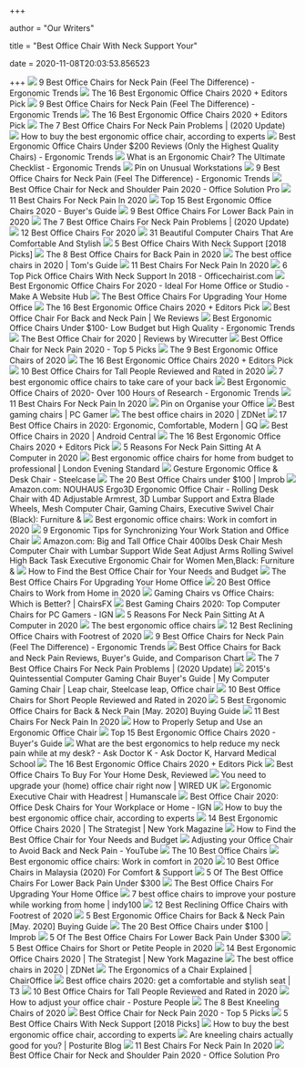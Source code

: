 +++
        
author = "Our Writers"
        
title = "Best Office Chair With Neck Support Your"
        
date = 2020-11-08T20:03:53.856523
        
+++
[ ![](http://ergonomictrends.com/wp-content/uploads/2020/02/best-office-chairs-for-neck-pain.jpg)](http://ergonomictrends.com/wp-content/uploads/2020/02/best-office-chairs-for-neck-pain.jpg) 9 Best Office Chairs for Neck Pain (Feel The Difference) - Ergonomic Trends
[ ![](https://i.ytimg.com/vi/7YVTS6Yj4Co/maxresdefault.jpg)](https://i.ytimg.com/vi/7YVTS6Yj4Co/maxresdefault.jpg) The 16 Best Ergonomic Office Chairs 2020 + Editors Pick
[ ![](http://ergonomictrends.com/wp-content/uploads/2018/01/Duramont-Ergonomic-Office-Chair-review.jpg)](http://ergonomictrends.com/wp-content/uploads/2018/01/Duramont-Ergonomic-Office-Chair-review.jpg) 9 Best Office Chairs for Neck Pain (Feel The Difference) - Ergonomic Trends
[ ![](https://i.ytimg.com/vi/7YVTS6Yj4Co/hqdefault.jpg)](https://i.ytimg.com/vi/7YVTS6Yj4Co/hqdefault.jpg) The 16 Best Ergonomic Office Chairs 2020 + Editors Pick
[ ![](https://www.geekyoffices.com/wp-content/uploads/2019/12/The-Position-Of-Your-Head-And-Neck.jpg)](https://www.geekyoffices.com/wp-content/uploads/2019/12/The-Position-Of-Your-Head-And-Neck.jpg) The 7 Best Office Chairs For Neck Pain Problems | (2020 Update)
[ ![](https://media2.s-nbcnews.com/i/newscms/2020_25/3390893/ergonomic-office-chairs-kr-2x1-tease-200618_38008296185ce90fd52b401caf79df24.jpg)](https://media2.s-nbcnews.com/i/newscms/2020_25/3390893/ergonomic-office-chairs-kr-2x1-tease-200618_38008296185ce90fd52b401caf79df24.jpg) How to buy the best ergonomic office chair, according to experts
[ ![](http://ergonomictrends.com/wp-content/uploads/2018/01/best-ergonomic-office-chairs-under-200.png)](http://ergonomictrends.com/wp-content/uploads/2018/01/best-ergonomic-office-chairs-under-200.png) Best Ergonomic Office Chairs Under $200 Reviews (Only the Highest Quality  Chairs) - Ergonomic Trends
[ ![](http://ergonomictrends.com/wp-content/uploads/2019/08/what-is-an-ergonomic-chair-1024x766.jpg)](http://ergonomictrends.com/wp-content/uploads/2019/08/what-is-an-ergonomic-chair-1024x766.jpg) What is an Ergonomic Chair? The Ultimate Checklist - Ergonomic Trends
[ ![](https://i.pinimg.com/564x/34/6d/57/346d57a13199cec19962659e8be5aa4e.jpg)](https://i.pinimg.com/564x/34/6d/57/346d57a13199cec19962659e8be5aa4e.jpg) Pin on Unusual Workstations
[ ![](http://ergonomictrends.com/wp-content/uploads/2019/04/clatina-high-back-office-chair-review.jpg)](http://ergonomictrends.com/wp-content/uploads/2019/04/clatina-high-back-office-chair-review.jpg) 9 Best Office Chairs for Neck Pain (Feel The Difference) - Ergonomic Trends
[ ![](https://officesolutionpro.com/wp-content/uploads/2020/03/Best-Office-Chair-for-Neck-and-Shoulder-Pain-02-officesolutionpro.com_.jpg?ezimgfmt=rs:340x348/rscb21/ng:webp/ngcb21)](https://officesolutionpro.com/wp-content/uploads/2020/03/Best-Office-Chair-for-Neck-and-Shoulder-Pain-02-officesolutionpro.com_.jpg?ezimgfmt=rs:340x348/rscb21/ng:webp/ngcb21) Best Office Chair for Neck and Shoulder Pain 2020 - Office Solution Pro
[ ![](https://cdn2.momjunction.com/wp-content/uploads/2020/06/Flash-Furniture-High-Back-Office-Chair-With-Adjustable.jpg)](https://cdn2.momjunction.com/wp-content/uploads/2020/06/Flash-Furniture-High-Back-Office-Chair-With-Adjustable.jpg) 11 Best Chairs For Neck Pain In 2020
[ ![](https://www.republiclab.com/wp-content/uploads/2017/08/best-ergonomic-office-chairs-thumbnail.jpg)](https://www.republiclab.com/wp-content/uploads/2017/08/best-ergonomic-office-chairs-thumbnail.jpg) Top 15 Best Ergonomic Office Chairs 2020 - Buyer's Guide
[ ![](https://www.btod.com/blog/wp-content/uploads/2018/10/best-chairs-lower-back-support-1-ergohuman.jpg)](https://www.btod.com/blog/wp-content/uploads/2018/10/best-chairs-lower-back-support-1-ergohuman.jpg) 9 Best Office Chairs For Lower Back Pain in 2020
[ ![](https://www.geekyoffices.com/wp-content/uploads/2019/12/Best-Office-Chair-for-Neck-Pain-Issues.png)](https://www.geekyoffices.com/wp-content/uploads/2019/12/Best-Office-Chair-for-Neck-Pain-Issues.png) The 7 Best Office Chairs For Neck Pain Problems | (2020 Update)
[ ![](https://www.btod.com/blog/wp-content/uploads/2019/10/best-office-chairs-2020-blog-header.jpg)](https://www.btod.com/blog/wp-content/uploads/2019/10/best-office-chairs-2020-blog-header.jpg) 12 Best Office Chairs For 2020
[ ![](http://cdn.home-designing.com/wp-content/uploads/2018/08/Black-And-White-Computer-Chair-With-Neck-Support-Ergonomic-Rolling-Office-Chair-600x600.jpg)](http://cdn.home-designing.com/wp-content/uploads/2018/08/Black-And-White-Computer-Chair-With-Neck-Support-Ergonomic-Rolling-Office-Chair-600x600.jpg) 31 Beautiful Computer Chairs That Are Comfortable And Stylish
[ ![](https://bestofficechair.org/wp-content/uploads/2018/02/best-office-chair-with-neck-support.jpg)](https://bestofficechair.org/wp-content/uploads/2018/02/best-office-chair-with-neck-support.jpg) 5 Best Office Chairs With Neck Support [2018 Picks]
[ ![](https://www.thebalancesmb.com/thmb/9U3S19mn6KmviCa9emPCfbqumE0=/640x640/smart/filters:no_upscale()/717tpSVhAvL._SL1001_-5b5f3e8a46e0fb0050e83f91.jpg)](https://www.thebalancesmb.com/thmb/9U3S19mn6KmviCa9emPCfbqumE0=/640x640/smart/filters:no_upscale()/717tpSVhAvL._SL1001_-5b5f3e8a46e0fb0050e83f91.jpg) The 8 Best Office Chairs for Back Pain in 2020
[ ![](https://cdn.mos.cms.futurecdn.net/chg3AGHkpwVFcZeK26TKuA-1200-80.jpg)](https://cdn.mos.cms.futurecdn.net/chg3AGHkpwVFcZeK26TKuA-1200-80.jpg) The best office chairs in 2020 | Tom's Guide
[ ![](https://cdn2.momjunction.com/wp-content/uploads/2020/06/Best-Chairs-For-Neck-Pain1.jpg)](https://cdn2.momjunction.com/wp-content/uploads/2020/06/Best-Chairs-For-Neck-Pain1.jpg) 11 Best Chairs For Neck Pain In 2020
[ ![](https://officechairist.com/wp-content/uploads/2018/06/2-Coavas-Ergonomic-Mesh-Office-Chair-With-High-Back.jpg)](https://officechairist.com/wp-content/uploads/2018/06/2-Coavas-Ergonomic-Mesh-Office-Chair-With-High-Back.jpg) 6 Top Pick Office Chairs With Neck Support In 2018 - Officechairist.com
[ ![](https://makeawebsitehub.com/wp-content/uploads/2017/03/416lXL6MLML.jpg)](https://makeawebsitehub.com/wp-content/uploads/2017/03/416lXL6MLML.jpg) Best Ergonomic Office Chairs For 2020 - Ideal For Home Office or Studio -  Make A Website Hub
[ ![](https://specials-images.forbesimg.com/imageserve/5eea485bdb3b680006a1e736/960x0.jpg?cropX1=0&cropX2=800&cropY1=233&cropY2=766)](https://specials-images.forbesimg.com/imageserve/5eea485bdb3b680006a1e736/960x0.jpg?cropX1=0&cropX2=800&cropY1=233&cropY2=766) The Best Office Chairs For Upgrading Your Home Office
[ ![](https://www.omnicoreagency.com/wp-content/uploads/2020/01/GM-Seating-Ergolux-Genuine-Leather-Executive-Hi-Swivel-Chair-List.jpg)](https://www.omnicoreagency.com/wp-content/uploads/2020/01/GM-Seating-Ergolux-Genuine-Leather-Executive-Hi-Swivel-Chair-List.jpg) The 16 Best Ergonomic Office Chairs 2020 + Editors Pick
[ ![](https://wereviews.com/wp-content/uploads/2019/09/office-chair-featured-1.jpg)](https://wereviews.com/wp-content/uploads/2019/09/office-chair-featured-1.jpg)  Best Office Chair For Back and Neck Pain | We Reviews
[ ![](http://ergonomictrends.com/wp-content/uploads/2018/04/best-ergonomic-office-chairs-under-100-reviews.jpg)](http://ergonomictrends.com/wp-content/uploads/2018/04/best-ergonomic-office-chairs-under-100-reviews.jpg) Best Ergonomic Office Chairs Under $100- Low Budget but High Quality -  Ergonomic Trends
[ ![](https://cdn.thewirecutter.com/wp-content/media/2020/09/officechairs-2048px-9607.jpg?auto=webp&crop=1.91:1&width=1200)](https://cdn.thewirecutter.com/wp-content/media/2020/09/officechairs-2048px-9607.jpg?auto=webp&crop=1.91:1&width=1200) The Best Office Chair for 2020 | Reviews by Wirecutter
[ ![](https://chairinstitute.com/wp-content/uploads/2019/07/Best-Office-Chair-for-Neck-Pain-Steelcase-Leap-w_Headrest-Right-Main-Chair-Institute.jpg)](https://chairinstitute.com/wp-content/uploads/2019/07/Best-Office-Chair-for-Neck-Pain-Steelcase-Leap-w_Headrest-Right-Main-Chair-Institute.jpg) Best Office Chair for Neck Pain 2020 - Top 5 Picks
[ ![](https://www.thespruce.com/thmb/Jaw0WWmqQpaRFI_-NRAlG5n38jE=/900x0/filters:no_upscale():max_bytes(150000):strip_icc()/ScreenShot2019-06-11at11.37.40AM-e3c3909c6da94f0d90e0ec7ed8c58ed1.png)](https://www.thespruce.com/thmb/Jaw0WWmqQpaRFI_-NRAlG5n38jE=/900x0/filters:no_upscale():max_bytes(150000):strip_icc()/ScreenShot2019-06-11at11.37.40AM-e3c3909c6da94f0d90e0ec7ed8c58ed1.png) The 9 Best Ergonomic Office Chairs of 2020
[ ![](https://www.omnicoreagency.com/wp-content/uploads/2020/01/Balt-Butterfly-Executive-Chair-List.jpg)](https://www.omnicoreagency.com/wp-content/uploads/2020/01/Balt-Butterfly-Executive-Chair-List.jpg) The 16 Best Ergonomic Office Chairs 2020 + Editors Pick
[ ![](https://www.theworkbuzz.com/wp-content/uploads/2020/02/best-office-chairs-for-tall-people.jpg)](https://www.theworkbuzz.com/wp-content/uploads/2020/02/best-office-chairs-for-tall-people.jpg) 10 Best Office Chairs for Tall People Reviewed and Rated in 2020
[ ![](https://inews-prd-a-images.s3.eu-west-2.amazonaws.com/content/uploads/2019/01/best-ergonomic-office-chairs.png)](https://inews-prd-a-images.s3.eu-west-2.amazonaws.com/content/uploads/2019/01/best-ergonomic-office-chairs.png) 7 best ergonomic office chairs to take care of your back
[ ![](http://ergonomictrends.com/wp-content/uploads/2019/01/X-Chair-X4-ergonomic-chair-review.jpg)](http://ergonomictrends.com/wp-content/uploads/2019/01/X-Chair-X4-ergonomic-chair-review.jpg) Best Ergonomic Office Chairs of 2020- Over 100 Hours of Research - Ergonomic  Trends
[ ![](https://cdn2.momjunction.com/wp-content/uploads/2020/06/Berlman-Ergonomic-High-Back-Mesh.jpg.webp)](https://cdn2.momjunction.com/wp-content/uploads/2020/06/Berlman-Ergonomic-High-Back-Mesh.jpg.webp) 11 Best Chairs For Neck Pain In 2020
[ ![](https://i.pinimg.com/originals/60/09/99/600999d8493572630e7c249a0f617d2b.jpg)](https://i.pinimg.com/originals/60/09/99/600999d8493572630e7c249a0f617d2b.jpg) Pin on Organise your Office
[ ![](https://cdn.mos.cms.futurecdn.net/eTsGaLnVkpozHC9CqhA6dK.jpg)](https://cdn.mos.cms.futurecdn.net/eTsGaLnVkpozHC9CqhA6dK.jpg) Best gaming chairs | PC Gamer
[ ![](https://zdnet4.cbsistatic.com/hub/i/2020/01/17/8231e246-714d-44bf-8b5e-bebdd66c1d83/office-chair-6.jpg)](https://zdnet4.cbsistatic.com/hub/i/2020/01/17/8231e246-714d-44bf-8b5e-bebdd66c1d83/office-chair-6.jpg) The best office chairs in 2020 | ZDNet
[ ![](https://media.gq.com/photos/5f12159f97f256cb0f19314c/master/pass/chairs-v4.jpg)](https://media.gq.com/photos/5f12159f97f256cb0f19314c/master/pass/chairs-v4.jpg) 17 Best Office Chairs in 2020: Ergonomic, Comfortable, Modern | GQ
[ ![](https://www.androidcentral.com/sites/androidcentral.com/files/styles/w1600h900crop/public/article_images/2019/12/ergochair-office-furniture-lifestyle-autonomous.jpg)](https://www.androidcentral.com/sites/androidcentral.com/files/styles/w1600h900crop/public/article_images/2019/12/ergochair-office-furniture-lifestyle-autonomous.jpg) Best Office Chairs in 2020 | Android Central
[ ![](https://www.omnicoreagency.com/wp-content/uploads/2020/01/Herman-Miller-Embody-Ergonomic-Office-Chair-List.jpg)](https://www.omnicoreagency.com/wp-content/uploads/2020/01/Herman-Miller-Embody-Ergonomic-Office-Chair-List.jpg) The 16 Best Ergonomic Office Chairs 2020 + Editors Pick
[ ![](https://i.ytimg.com/vi/RFnMjQ-SCaU/maxresdefault.jpg)](https://i.ytimg.com/vi/RFnMjQ-SCaU/maxresdefault.jpg) 5 Reasons For Neck Pain Sitting At A Computer in 2020
[ ![](https://static.standard.co.uk/s3fs-public/thumbnails/image/2020/06/19/10/office-chairs.jpg)](https://static.standard.co.uk/s3fs-public/thumbnails/image/2020/06/19/10/office-chairs.jpg) Best ergonomic office chairs for home from budget to professional | London  Evening Standard
[ ![](https://steelcase-res.cloudinary.com/image/upload/c_fill,dpr_auto,q_70,h_656,w_1166/v1590006833/www.steelcase.com/2020/05/20/20-0140277.jpg)](https://steelcase-res.cloudinary.com/image/upload/c_fill,dpr_auto,q_70,h_656,w_1166/v1590006833/www.steelcase.com/2020/05/20/20-0140277.jpg) Gesture Ergonomic Office & Desk Chair - Steelcase
[ ![](https://cdn.improb.com/wp-content/uploads/2019/07/Homall-High-Back-Gaming-Office-Chair.jpg)](https://cdn.improb.com/wp-content/uploads/2019/07/Homall-High-Back-Gaming-Office-Chair.jpg) The 20 Best Office Chairs under $100 | Improb
[ ![](https://images-na.ssl-images-amazon.com/images/I/81EsueZ3fTL._AC_SL1500_.jpg)](https://images-na.ssl-images-amazon.com/images/I/81EsueZ3fTL._AC_SL1500_.jpg) Amazon.com: NOUHAUS Ergo3D Ergonomic Office Chair - Rolling Desk Chair with  4D Adjustable Armrest, 3D Lumbar Support and Extra Blade Wheels, Mesh Computer  Chair, Gaming Chairs, Executive Swivel Chair (Black): Furniture &
[ ![](https://blueprint-api-production.s3.amazonaws.com/uploads/card/image/1466946/56ce53f3-6de1-4010-ae92-0ed8266eb6db.jpg)](https://blueprint-api-production.s3.amazonaws.com/uploads/card/image/1466946/56ce53f3-6de1-4010-ae92-0ed8266eb6db.jpg) Best ergonomic office chairs: Work in comfort in 2020
[ ![](https://embed.widencdn.net/img/veritas/ax8cyirj35/1200x630px/AdobeStock-119533931.jpeg?u=at8tiu&use=d502n&k=c)](https://embed.widencdn.net/img/veritas/ax8cyirj35/1200x630px/AdobeStock-119533931.jpeg?u=at8tiu&use=d502n&k=c) 9 Ergonomic Tips for Synchronizing Your Work Station and Office Chair
[ ![](https://images-na.ssl-images-amazon.com/images/I/6116gQcN5xL._AC_SL1010_.jpg)](https://images-na.ssl-images-amazon.com/images/I/6116gQcN5xL._AC_SL1010_.jpg) Amazon.com: Big and Tall Office Chair 400lbs Desk Chair Mesh Computer Chair  with Lumbar Support Wide Seat Adjust Arms Rolling Swivel High Back Task  Executive Ergonomic Chair for Women Men,Black: Furniture &
[ ![](https://media.officedepot.com/image/upload/f_auto,q_auto/coremedia/resource/blob/300994/532be220c94e6a669d406d700406a9b1/304556-data.jpg)](https://media.officedepot.com/image/upload/f_auto,q_auto/coremedia/resource/blob/300994/532be220c94e6a669d406d700406a9b1/304556-data.jpg) How to Find the Best Office Chair for Your Needs and Budget
[ ![](https://specials-images.forbesimg.com/imageserve/5f203f62953761c471e7740d/960x0.jpg?fit=scale)](https://specials-images.forbesimg.com/imageserve/5f203f62953761c471e7740d/960x0.jpg?fit=scale) The Best Office Chairs For Upgrading Your Home Office
[ ![](https://cdn.homecrux.com/wp-content/uploads/2020/06/Best-office-chairs-2020-for-work-from-home.jpg)](https://cdn.homecrux.com/wp-content/uploads/2020/06/Best-office-chairs-2020-for-work-from-home.jpg) 20 Best Office Chairs to Work from Home in 2020
[ ![](https://chairsfx.com/wp-content/uploads/2020/03/gaming-chair-features.jpg)](https://chairsfx.com/wp-content/uploads/2020/03/gaming-chair-features.jpg) Gaming Chairs vs Office Chairs: Which is Better? | ChairsFX
[ ![](https://oyster.ignimgs.com/wordpress/stg.ign.com/2019/06/Titan-2.jpg)](https://oyster.ignimgs.com/wordpress/stg.ign.com/2019/06/Titan-2.jpg) Best Gaming Chairs 2020: Top Computer Chairs for PC Gamers - IGN
[ ![](https://www.btod.com/blog/wp-content/uploads/2018/10/monitor-arm-problems-adjustment-1.jpg)](https://www.btod.com/blog/wp-content/uploads/2018/10/monitor-arm-problems-adjustment-1.jpg) 5 Reasons For Neck Pain Sitting At A Computer in 2020
[ ![](https://www.telegraph.co.uk/content/dam/education-and-careers/2020/01/17/Herman-Miller-Aeron-Office-Chair_trans_NvBQzQNjv4Bqd42X-0XUgKDu9ZkvrTLS36AdSdZApvBeyEuhoggHyCU.jpg)](https://www.telegraph.co.uk/content/dam/education-and-careers/2020/01/17/Herman-Miller-Aeron-Office-Chair_trans_NvBQzQNjv4Bqd42X-0XUgKDu9ZkvrTLS36AdSdZApvBeyEuhoggHyCU.jpg) The best ergonomic office chairs
[ ![](https://aguidepro.com/wp-content/uploads/2019/08/Hbada-Ergonomic-Office-Recliner-Chair-640x640.jpg)](https://aguidepro.com/wp-content/uploads/2019/08/Hbada-Ergonomic-Office-Recliner-Chair-640x640.jpg) 12 Best Reclining Office Chairs with Footrest of 2020
[ ![](http://ergonomictrends.com/wp-content/uploads/2020/02/Nouhaus-Ergo3D-office-chair-review.jpg)](http://ergonomictrends.com/wp-content/uploads/2020/02/Nouhaus-Ergo3D-office-chair-review.jpg) 9 Best Office Chairs for Neck Pain (Feel The Difference) - Ergonomic Trends
[ ![](https://www.painawaydevices.com/wp-content/uploads/2018/10/AmazonBasics-High-Back-Executive-Chair.jpg)](https://www.painawaydevices.com/wp-content/uploads/2018/10/AmazonBasics-High-Back-Executive-Chair.jpg) Best Office Chairs for Back and Neck Pain Reviews, Buyer's Guide, and  Comparison Chart
[ ![](https://www.geekyoffices.com/wp-content/uploads/2019/12/Steelcase-Leap-Desk-Chair-with-Headrest.jpg)](https://www.geekyoffices.com/wp-content/uploads/2019/12/Steelcase-Leap-Desk-Chair-with-Headrest.jpg) The 7 Best Office Chairs For Neck Pain Problems | (2020 Update)
[ ![](https://i.pinimg.com/originals/ba/fa/a3/bafaa3f9735c959ddba683209c239780.jpg)](https://i.pinimg.com/originals/ba/fa/a3/bafaa3f9735c959ddba683209c239780.jpg) 2015's Quintessential Computer Gaming Chair Buyer's Guide | My Computer  Gaming Chair | Leap chair, Steelcase leap, Office chair
[ ![](https://www.theworkbuzz.com/wp-content/uploads/2020/02/best-office-chair-for-short-person.jpg)](https://www.theworkbuzz.com/wp-content/uploads/2020/02/best-office-chair-for-short-person.jpg) 10 Best Office Chairs for Short People Reviewed and Rated in 2020
[ ![](https://www.bestforbackpain.com/wp-content/uploads/2018/08/Ergonomic-Office-Chairs.jpg)](https://www.bestforbackpain.com/wp-content/uploads/2018/08/Ergonomic-Office-Chairs.jpg) 5 Best Ergonomic Office Chairs for Back & Neck Pain [May. 2020] Buying Guide
[ ![](https://cdn2.momjunction.com/wp-content/uploads/2020/06/Best-Chairs-For-Neck-Pain.jpg)](https://cdn2.momjunction.com/wp-content/uploads/2020/06/Best-Chairs-For-Neck-Pain.jpg) 11 Best Chairs For Neck Pain In 2020
[ ![](https://www.btod.com/blog/wp-content/uploads/2019/12/how-to-properly-sit-in-your-ergonomic-office-chair-blog-header.jpg)](https://www.btod.com/blog/wp-content/uploads/2019/12/how-to-properly-sit-in-your-ergonomic-office-chair-blog-header.jpg) How to Properly Setup and Use an Ergonomic Office Chair
[ ![](https://www.republiclab.com/wp-content/uploads/2017/08/Serta-Back-Mid-Back-Office-Chair.jpg)](https://www.republiclab.com/wp-content/uploads/2017/08/Serta-Back-Mid-Back-Office-Chair.jpg) Top 15 Best Ergonomic Office Chairs 2020 - Buyer's Guide
[ ![](https://adkblog.s3.amazonaws.com/content/uploads/2014/02/Neck-pain-workspace.jpg)](https://adkblog.s3.amazonaws.com/content/uploads/2014/02/Neck-pain-workspace.jpg) What are the best ergonomics to help reduce my neck pain while at my desk?  - Ask Doctor K - Ask Doctor K, Harvard Medical School
[ ![](https://www.omnicoreagency.com/wp-content/uploads/2020/05/Autonomous-Ergo-Chair-2-List-2.jpg)](https://www.omnicoreagency.com/wp-content/uploads/2020/05/Autonomous-Ergo-Chair-2-List-2.jpg) The 16 Best Ergonomic Office Chairs 2020 + Editors Pick
[ ![](https://www.refinery29.com/images/10122521.jpeg?format=webp&width=720&height=864&quality=85&crop=5%3A6)](https://www.refinery29.com/images/10122521.jpeg?format=webp&width=720&height=864&quality=85&crop=5%3A6) Best Office Chairs To Buy For Your Home Desk, Reviewed
[ ![](https://wi-images.condecdn.net/image/W9BWoBayWPQ/crop/405/f/3.jpg)](https://wi-images.condecdn.net/image/W9BWoBayWPQ/crop/405/f/3.jpg) You need to upgrade your (home) office chair right now | WIRED UK
[ ![](https://www.humanscale.com/userFiles/images/seating/freedomheadrest/17_humanscale_freedom_headrest_chair_prod2.jpg)](https://www.humanscale.com/userFiles/images/seating/freedomheadrest/17_humanscale_freedom_headrest_chair_prod2.jpg) Ergonomic Executive Chair with Headrest | Humanscale
[ ![](https://assets1.ignimgs.com/2020/04/03/office-chair-1585954261879.jpg?width=1280)](https://assets1.ignimgs.com/2020/04/03/office-chair-1585954261879.jpg?width=1280) Best Office Chair 2020: Office Desk Chairs for Your Workplace or Home - IGN
[ ![](https://media3.s-nbcnews.com/j/newscms/2020_38/3412297/31babiqwkdl-5f6130d3e9387_3c25c017f9013d72617c2de1ac5c7896.fit-720w.jpg)](https://media3.s-nbcnews.com/j/newscms/2020_38/3412297/31babiqwkdl-5f6130d3e9387_3c25c017f9013d72617c2de1ac5c7896.fit-720w.jpg) How to buy the best ergonomic office chair, according to experts
[ ![](https://pyxis.nymag.com/v1/imgs/982/e2d/0bb26c24eae142524d30c7d0ffbc4ad814-2----.2x.rsquare.w600.jpg)](https://pyxis.nymag.com/v1/imgs/982/e2d/0bb26c24eae142524d30c7d0ffbc4ad814-2----.2x.rsquare.w600.jpg) 14 Best Ergonomic Office Chairs 2020 | The Strategist | New York Magazine
[ ![](https://media.officedepot.com/image/upload/f_auto,q_auto/coremedia/resource/blob/300992/44a03a6dcbc870500c98036136395a9e/572467-data.jpg)](https://media.officedepot.com/image/upload/f_auto,q_auto/coremedia/resource/blob/300992/44a03a6dcbc870500c98036136395a9e/572467-data.jpg) How to Find the Best Office Chair for Your Needs and Budget
[ ![](https://i.ytimg.com/vi/dr670AYTRUU/maxresdefault.jpg)](https://i.ytimg.com/vi/dr670AYTRUU/maxresdefault.jpg) Adjusting your Office Chair to Avoid Back and Neck Pain - YouTube
[ ![](http://static1.squarespace.com/static/556b5950e4b07e55e369809c/55a54310e4b037b6dd056380/5a937ec4f9619a83af678c43/1596149671642/best+office+chair.jpg?format=1500w)](http://static1.squarespace.com/static/556b5950e4b07e55e369809c/55a54310e4b037b6dd056380/5a937ec4f9619a83af678c43/1596149671642/best+office+chair.jpg?format=1500w) The 10 Best Office Chairs
[ ![](https://blueprint-api-production.s3.amazonaws.com/uploads/card/image/1466920/2e5793ab-a909-445b-a5d4-55cfb75aa651.jpg)](https://blueprint-api-production.s3.amazonaws.com/uploads/card/image/1466920/2e5793ab-a909-445b-a5d4-55cfb75aa651.jpg) Best ergonomic office chairs: Work in comfort in 2020
[ ![](https://findgoodbuy.com/wp-content/uploads/2020/01/Best-Office-Chair-Malaysia.jpg)](https://findgoodbuy.com/wp-content/uploads/2020/01/Best-Office-Chair-Malaysia.jpg) 10 Best Office Chairs in Malaysia (2020) For Comfort & Support
[ ![](https://cdn.paindoctor.com/wp-content/uploads/2018/01/topsky-office-chair.jpg)](https://cdn.paindoctor.com/wp-content/uploads/2018/01/topsky-office-chair.jpg) 5 Of The Best Office Chairs For Lower Back Pain Under $300
[ ![](https://specials-images.forbesimg.com/imageserve/5eea4a651b50250006e83c78/960x0.jpg?fit=scale)](https://specials-images.forbesimg.com/imageserve/5eea4a651b50250006e83c78/960x0.jpg?fit=scale) The Best Office Chairs For Upgrading Your Home Office
[ ![](https://static.independent.co.uk/s3fs-public/thumbnails/image/2020/05/01/15/istock-641646958.jpg)](https://static.independent.co.uk/s3fs-public/thumbnails/image/2020/05/01/15/istock-641646958.jpg) 7 best office chairs to improve your posture while working from home |  indy100
[ ![](https://aguidepro.com/wp-content/uploads/2019/05/Hbada-Reclining-Office-Desk-Chair-640x640.jpg)](https://aguidepro.com/wp-content/uploads/2019/05/Hbada-Reclining-Office-Desk-Chair-640x640.jpg) 12 Best Reclining Office Chairs with Footrest of 2020
[ ![](https://www.bestforbackpain.com/wp-content/uploads/2018/08/Best-Ergonomic-Office-Chairs-for-Back-and-Neck-Pain.jpg)](https://www.bestforbackpain.com/wp-content/uploads/2018/08/Best-Ergonomic-Office-Chairs-for-Back-and-Neck-Pain.jpg) 5 Best Ergonomic Office Chairs for Back & Neck Pain [May. 2020] Buying Guide
[ ![](https://cdn.improb.com/wp-content/uploads/2019/07/best-office-chairs-under-100.jpg)](https://cdn.improb.com/wp-content/uploads/2019/07/best-office-chairs-under-100.jpg) The 20 Best Office Chairs under $100 | Improb
[ ![](https://cdn.paindoctor.com/wp-content/uploads/2018/01/poly-bark-ergonomic-office-chair.jpg)](https://cdn.paindoctor.com/wp-content/uploads/2018/01/poly-bark-ergonomic-office-chair.jpg) 5 Of The Best Office Chairs For Lower Back Pain Under $300
[ ![](https://www.btod.com/blog/wp-content/uploads/2020/01/best-office-chairs-small-petite-blog-header.jpg)](https://www.btod.com/blog/wp-content/uploads/2020/01/best-office-chairs-small-petite-blog-header.jpg) 5 Best Office Chairs for Short or Petite People in 2020
[ ![](https://pyxis.nymag.com/v1/imgs/054/c7a/3092f4e8e400626f7f30abd1a699e2ebec-08-office-chairs.rsquare.w700.jpg)](https://pyxis.nymag.com/v1/imgs/054/c7a/3092f4e8e400626f7f30abd1a699e2ebec-08-office-chairs.rsquare.w700.jpg) 14 Best Ergonomic Office Chairs 2020 | The Strategist | New York Magazine
[ ![](https://zdnet2.cbsistatic.com/hub/i/2020/01/17/5a3e28b6-25e0-42f9-841a-c92fd9e577c3/office-chair-5.jpg)](https://zdnet2.cbsistatic.com/hub/i/2020/01/17/5a3e28b6-25e0-42f9-841a-c92fd9e577c3/office-chair-5.jpg) The best office chairs in 2020 | ZDNet
[ ![](https://www.chairoffice.co.uk/media/4871/sitting-properly-diagram.jpg)](https://www.chairoffice.co.uk/media/4871/sitting-properly-diagram.jpg) The Ergonomics of a Chair Explained | ChairOffice
[ ![](https://cdn.mos.cms.futurecdn.net/9rXCdrBHCFMd2aXzFFi6XV-1200-80.jpg)](https://cdn.mos.cms.futurecdn.net/9rXCdrBHCFMd2aXzFFi6XV-1200-80.jpg) Best office chairs 2020: get a comfortable and stylish seat | T3
[ ![](https://www.theworkbuzz.com/wp-content/uploads/2020/02/berlman-ergonomic-high-back-mesh-office-chairs.jpg)](https://www.theworkbuzz.com/wp-content/uploads/2020/02/berlman-ergonomic-high-back-mesh-office-chairs.jpg) 10 Best Office Chairs for Tall People Reviewed and Rated in 2020
[ ![](https://www.posturepeople.co.uk/wp-content/uploads/2015/10/How-to-set-up-your-office-chair-correctly.jpg)](https://www.posturepeople.co.uk/wp-content/uploads/2015/10/How-to-set-up-your-office-chair-correctly.jpg) How to adjust your office chair - Posture People
[ ![](https://www.thebalancesmb.com/thmb/Gogott9Cn5dsgAGFcnuYq47g-DU=/1050x591/smart/filters:no_upscale()/61S2q6Ls8ML._AC_SL1200_-c1224d5ac15048c8b9b89c060cd1ddba.jpg)](https://www.thebalancesmb.com/thmb/Gogott9Cn5dsgAGFcnuYq47g-DU=/1050x591/smart/filters:no_upscale()/61S2q6Ls8ML._AC_SL1200_-c1224d5ac15048c8b9b89c060cd1ddba.jpg) The 8 Best Kneeling Chairs of 2020
[ ![](https://chairinstitute.com/wp-content/uploads/2019/07/Best-Office-Chair-for-Neck-Pain-Steelcase-Leap-w_Headrest-Left-View-Chair-Institute.jpg)](https://chairinstitute.com/wp-content/uploads/2019/07/Best-Office-Chair-for-Neck-Pain-Steelcase-Leap-w_Headrest-Left-View-Chair-Institute.jpg) Best Office Chair for Neck Pain 2020 - Top 5 Picks
[ ![](https://bestofficechair.org/wp-content/uploads/2018/02/best-office-chair-for-neck-pain.jpg)](https://bestofficechair.org/wp-content/uploads/2018/02/best-office-chair-for-neck-pain.jpg) 5 Best Office Chairs With Neck Support [2018 Picks]
[ ![](https://media1.s-nbcnews.com/j/newscms/2020_25/3390781/saylchair-as1sa22pfn2bkbbbkbk3014-front-b2c-907x680-jpeg--5eeaa11f69fc0_562e2fab8e43dad3ee5bbc1d06ff3f74.fit-720w.jpg)](https://media1.s-nbcnews.com/j/newscms/2020_25/3390781/saylchair-as1sa22pfn2bkbbbkbk3014-front-b2c-907x680-jpeg--5eeaa11f69fc0_562e2fab8e43dad3ee5bbc1d06ff3f74.fit-720w.jpg) How to buy the best ergonomic office chair, according to experts
[ ![](http://www.posturite.co.uk/blog/wp-content/uploads/2018/10/kneeling-capisco-blog_images.jpg)](http://www.posturite.co.uk/blog/wp-content/uploads/2018/10/kneeling-capisco-blog_images.jpg) Are kneeling chairs actually good for you? | Posturite Blog
[ ![](https://cdn2.momjunction.com/wp-content/uploads/2020/06/Best-Office-Chair-With-Lumbar-Support.jpg)](https://cdn2.momjunction.com/wp-content/uploads/2020/06/Best-Office-Chair-With-Lumbar-Support.jpg) 11 Best Chairs For Neck Pain In 2020
[ ![](https://officesolutionpro.com/wp-content/uploads/2020/03/Best-Office-Chair-for-Neck-and-Shoulder-Pain-05-officesolutionpro.com_.jpg?ezimgfmt=rs:340x345/rscb21/ng:webp/ngcb21)](https://officesolutionpro.com/wp-content/uploads/2020/03/Best-Office-Chair-for-Neck-and-Shoulder-Pain-05-officesolutionpro.com_.jpg?ezimgfmt=rs:340x345/rscb21/ng:webp/ngcb21) Best Office Chair for Neck and Shoulder Pain 2020 - Office Solution Pro
